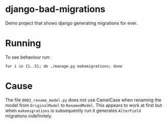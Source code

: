 # django-bad-migrations
Demo project that shows django generating migrations for ever.

# Running
To see behaviour run:

`for i in {1..5}; do ./manage.py makemigrations; done`

# Cause
The file `0002_rename_model.py` does not use CamelCase when renaming the
model from `OriginalModel` to `RenamedModel`. This appears to work at first
but when `makemigrations` is subsequently run it generates `AlterField`
migrations indefinitely.